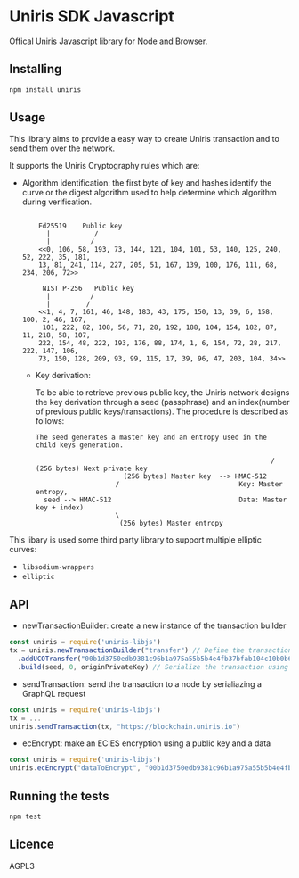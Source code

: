 # Uniris SDK Javascript

Offical Uniris Javascript library for Node and Browser.

## Installing

```bash
npm install uniris
```

## Usage

This library aims to provide a easy way to create Uniris transaction and to send them over the network.

It supports the Uniris Cryptography rules which are:

- Algorithm identification: the first byte of key and hashes identify the curve or the digest algorithm used to help determine which algorithm during
  verification.
  
  ```

      Ed25519    Public key
        |           /
        |          /
      <<0, 106, 58, 193, 73, 144, 121, 104, 101, 53, 140, 125, 240, 52, 222, 35, 181,
      13, 81, 241, 114, 227, 205, 51, 167, 139, 100, 176, 111, 68, 234, 206, 72>>

       NIST P-256   Public key
        |          /
        |         /
      <<1, 4, 7, 161, 46, 148, 183, 43, 175, 150, 13, 39, 6, 158, 100, 2, 46, 167,
       101, 222, 82, 108, 56, 71, 28, 192, 188, 104, 154, 182, 87, 11, 218, 58, 107,
      222, 154, 48, 222, 193, 176, 88, 174, 1, 6, 154, 72, 28, 217, 222, 147, 106,
      73, 150, 128, 209, 93, 99, 115, 17, 39, 96, 47, 203, 104, 34>>
  ```
  
  - Key derivation:
  
    To be able to retrieve previous public key, the Uniris network designs the key derivation through a seed (passphrase) and an index(number of
     previous public keys/transactions).
    The procedure is described as follows:
    
    ```
    The seed generates a master key and an entropy used in the child keys generation.

                                                               / (256 bytes) Next private key
                          (256 bytes) Master key  --> HMAC-512
                        /                              Key: Master entropy,
      seed --> HMAC-512                                Data: Master key + index)
                        \
                         (256 bytes) Master entropy

    ```
    
 This libary is used some third party library to support multiple elliptic curves:
   - `libsodium-wrappers`
   - `elliptic`
   
   
## API

  - newTransactionBuilder: create a new instance of the transaction builder
  
  ```js
  const uniris = require('uniris-libjs')
  tx = uniris.newTransactionBuilder("transfer") // Define the transaction type "transfer"
    .addUCOTransfer("00b1d3750edb9381c96b1a975a55b5b4e4fb37bfab104c10b0b6c9a00433ec4646", 0.420) 
    .build(seed, 0, originPrivateKey) // Serialize the transaction using a custom binary protocol
  ```
  
  - sendTransaction: send the transaction to a node by serialiazing a GraphQL request
  ```js
  const uniris = require('uniris-libjs')
  tx = ...
  uniris.sendTransaction(tx, "https://blockchain.uniris.io")
  ```
  
    
  - ecEncrypt: make an ECIES encryption using a public key and a data
  ```js
  const uniris = require('uniris-libjs')
  uniris.ecEncrypt("dataToEncrypt", "00b1d3750edb9381c96b1a975a55b5b4e4fb37bfab104c10b0b6c9a00433ec4646")
  ```

## Running the tests

```bash
npm test
```

## Licence

AGPL3
